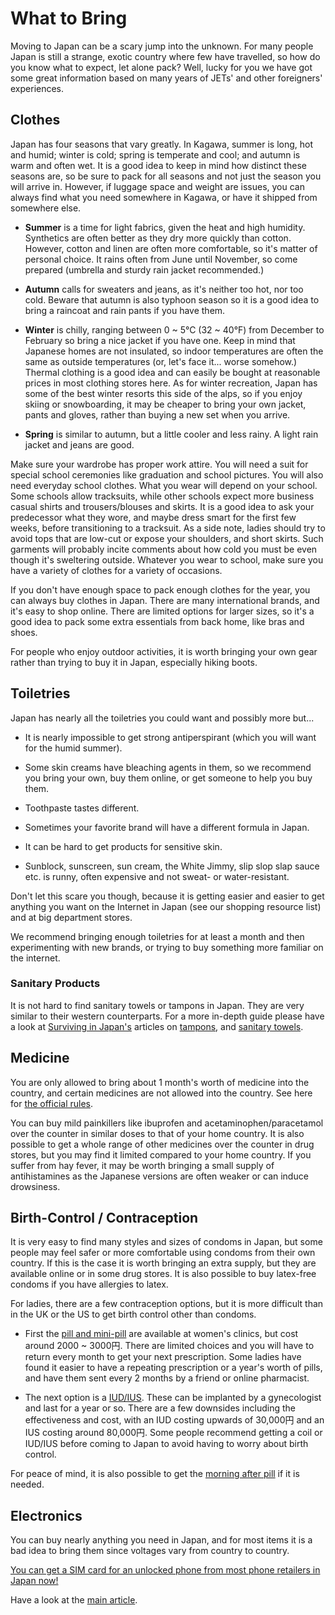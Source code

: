 # What to Bring

Moving to Japan can be a scary jump into the unknown. For many people Japan is 
still a strange, exotic country where few have travelled, so how do you know 
what to expect, let alone pack? Well, lucky for you we have got some great 
information based on many years of JETs' and other foreigners' experiences.

## Clothes

Japan has four seasons that vary greatly. In Kagawa, summer is long, hot and 
humid; winter is cold; spring is temperate and cool; and autumn is warm and 
often wet. It is a good idea to keep in mind how distinct these seasons are, so 
be sure to pack for all seasons and not just the season you will arrive in. 
However, if luggage space and weight are issues, you can always find what you 
need somewhere in Kagawa, or have it shipped from somewhere else.

- **Summer** is a time for light fabrics, given the heat and high humidity. 
    Synthetics are often better as they dry more quickly than cotton. However, 
    cotton and linen are often more comfortable, so it's matter of personal 
    choice. It rains often from June until November, so come prepared (umbrella 
    and sturdy rain jacket recommended.)

- **Autumn** calls for sweaters and jeans, as it's neither too hot, nor too cold. 
    Beware that autumn is also typhoon season so it is a good idea to bring a 
    raincoat and rain pants if you have them.

- **Winter** is chilly, ranging between 0 ~ 5°C (32 ~ 40°F) from December to 
February so bring a nice jacket if you have one. Keep in mind that Japanese 
homes are not insulated, so indoor temperatures are often the same as outside 
temperatures (or, let's face it... worse somehow.) Thermal clothing is a good 
idea and can easily be bought at reasonable prices in most clothing stores 
here. As for winter recreation, Japan has some of the best winter resorts this 
side of the alps, so if you enjoy skiing or snowboarding, it may be cheaper to 
bring your own jacket, pants and gloves, rather than buying a new set when you 
arrive.

- **Spring** is similar to autumn, but a little cooler and less rainy. A light rain 
    jacket and jeans are good.

Make sure your wardrobe has proper work attire. You will need a suit for 
special school ceremonies like graduation and school pictures. You will also 
need everyday school clothes. What you wear will depend on your school. Some 
schools allow tracksuits, while other schools expect more business casual 
shirts and trousers/blouses and skirts. It is a good idea to ask your 
predecessor what they wore, and maybe dress smart for the first few weeks, 
before transitioning to a tracksuit. As a side note, ladies should try to avoid 
tops that are low-cut or expose your shoulders, and short skirts. Such garments 
will probably incite comments about how cold you must be even though it's 
sweltering outside. Whatever you wear to school, make sure you have a variety 
of clothes for a variety of occasions.

If you don't have enough space to pack enough clothes for the year, you can 
always buy clothes in Japan. There are many international brands, and it's easy 
to shop online. There are limited options for larger sizes, so it's a good idea 
to pack some extra essentials from back home, like bras and shoes.

For people who enjoy outdoor activities, it is worth bringing your own gear 
rather than trying to buy it in Japan, especially hiking boots.

## Toiletries

Japan has nearly all the toiletries you could want and possibly more but...

- It is nearly impossible to get strong antiperspirant (which you will want for 
    the humid summer).

- Some skin creams have bleaching agents in them, so we recommend you bring 
    your own, buy them online, or get someone to help you buy them.

- Toothpaste tastes different.

- Sometimes your favorite brand will have a different formula in Japan.

- It can be hard to get products for sensitive skin.

- Sunblock, sunscreen, sun cream, the White Jimmy, slip slop slap sauce etc. is 
    runny, often expensive and not sweat- or water-resistant.

Don't let this scare you though, because it is getting easier and easier to get 
anything you want on the Internet in Japan (see our shopping resource list) and 
at big department stores.

We recommend bringing enough toiletries for at least a month and then 
experimenting with new brands, or trying to buy something more familiar on the 
internet.

### Sanitary Products

It is not hard to find sanitary towels or tampons in Japan. They are very 
similar to their western counterparts. For a more in-depth guide please have a 
look at [Surviving in Japan's](http://www.survivingnjapan.com) articles on 
[tampons](http://www.survivingnjapan.com/2010/09/guide-to-tampons-in-japan.html),
and [sanitary towels](http://www.survivingnjapan.com/2010/09/guide-to-sanitary-napkins-in-japan.html).

## Medicine

You are only allowed to bring about 1 month's worth of medicine into the 
country, and certain medicines are not allowed into the country. See here for 
[the official rules](http://www.mhlw.go.jp/english/policy/health-medical/pharmaceuticals/01.html).

You can buy mild painkillers like ibuprofen and acetaminophen/paracetamol over 
the counter in similar doses to that of your home country. It is also possible 
to get a whole range of other medicines over the counter in drug stores, but 
you may find it limited compared to your home country. If you suffer from hay 
fever, it may be worth bringing a small supply of antihistamines as the 
Japanese versions are often weaker or can induce drowsiness.

## Birth-Control / Contraception

It is very easy to find many styles and sizes of condoms in Japan, but some 
people may feel safer or more comfortable using condoms from their own country. 
If this is the case it is worth bringing an extra supply, but they are 
available online or in some drug stores. It is also possible to buy latex-free 
condoms if you have allergies to latex.

For ladies, there are a few contraception options, but it is more difficult 
than in the UK or the US to get birth control other than condoms.

- First the [pill and mini-pill](http://www.survivingnjapan.com/2010/12/guide-to-birth-control-pills-in-japan.html) 
are available at women's clinics, but cost around 2000 ~ 3000円. There are 
limited choices and you will have to return every month to get your next 
prescription. Some ladies have found it easier to have a repeating prescription 
or a year's worth of pills, and have them sent every 2 months by a friend or 
online pharmacist.

- The next option is a [IUD/IUS](http://www.survivingnjapan.com/2012/02/contraception-in-japan-getting-iud.html). These can be implanted by a 
gynecologist and last for a year or so. There are a few downsides including the 
effectiveness and cost, with an IUD costing upwards of 30,000円 and an IUS 
costing around 80,000円. Some people recommend getting a coil or IUD/IUS before 
coming to Japan to avoid having to worry about birth control.

For peace of mind, it is also possible to get the 
[morning after pill](http://www.survivingnjapan.com/2012/05/how-to-find-clinic-or-hospital-that.html) 
if it is needed.

## Electronics

You can buy nearly anything you need in Japan, and for most items it is a bad 
idea to bring them since voltages vary from country to country. 

[You can get a SIM card for an unlocked phone from most phone retailers in Japan now!](/resources/new-jets/getting-a-sim-card) 

Have a look at the [main article](/resources/new-jets/electronics). 